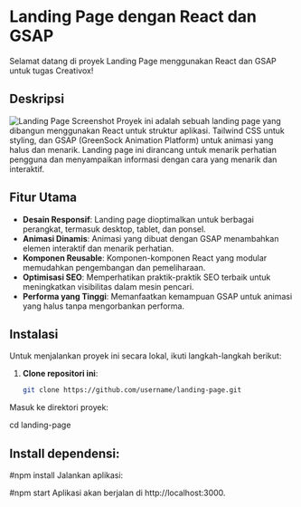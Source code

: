 # Landing Page dengan React dan GSAP

Selamat datang di proyek Landing Page menggunakan React dan GSAP untuk tugas Creativox!

## Deskripsi
![Landing Page Screenshot](4.png)
Proyek ini adalah sebuah landing page yang dibangun menggunakan React untuk struktur aplikasi. Tailwind CSS untuk styling, dan GSAP (GreenSock Animation Platform) untuk animasi yang halus dan menarik. Landing page ini dirancang untuk menarik perhatian pengguna dan menyampaikan informasi dengan cara yang menarik dan interaktif.

## Fitur Utama

- **Desain Responsif**: Landing page dioptimalkan untuk berbagai perangkat, termasuk desktop, tablet, dan ponsel.
- **Animasi Dinamis**: Animasi yang dibuat dengan GSAP menambahkan elemen interaktif dan menarik perhatian.
- **Komponen Reusable**: Komponen-komponen React yang modular memudahkan pengembangan dan pemeliharaan.
- **Optimisasi SEO**: Memperhatikan praktik-praktik SEO terbaik untuk meningkatkan visibilitas dalam mesin pencari.
- **Performa yang Tinggi**: Memanfaatkan kemampuan GSAP untuk animasi yang halus tanpa mengorbankan performa.

## Instalasi

Untuk menjalankan proyek ini secara lokal, ikuti langkah-langkah berikut:

1. **Clone repositori ini**:
   ```sh
   git clone https://github.com/username/landing-page.git
Masuk ke direktori proyek:

cd landing-page

## Install dependensi:

#npm install
Jalankan aplikasi:

#npm start
Aplikasi akan berjalan di http://localhost:3000.

